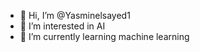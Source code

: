 - 👋 Hi, I’m @Yasminelsayed1
- 👀 I’m interested in AI
- 🌱 I’m currently learning machine learning
  
<!---
Yasminelsayed1/Yasminelsayed1 is a ✨ special ✨ repository because its `README.md` (this file) appears on your GitHub profile.
You can click the Preview link to take a look at your changes.
--->
